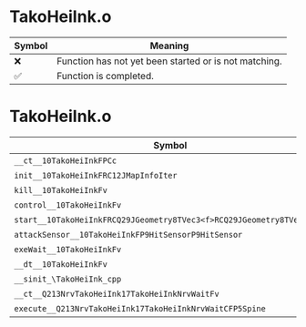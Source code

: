 # TakoHeiInk.o
| Symbol | Meaning 
| ------------- | ------------- 
| :x: | Function has not yet been started or is not matching. 
| :white_check_mark: | Function is completed. 


# TakoHeiInk.o
| Symbol | Decompiled? |
| ------------- | ------------- |
| `__ct__10TakoHeiInkFPCc` | :x: |
| `init__10TakoHeiInkFRC12JMapInfoIter` | :x: |
| `kill__10TakoHeiInkFv` | :x: |
| `control__10TakoHeiInkFv` | :x: |
| `start__10TakoHeiInkFRCQ29JGeometry8TVec3<f>RCQ29JGeometry8TVec3<f>b` | :x: |
| `attackSensor__10TakoHeiInkFP9HitSensorP9HitSensor` | :x: |
| `exeWait__10TakoHeiInkFv` | :x: |
| `__dt__10TakoHeiInkFv` | :x: |
| `__sinit_\TakoHeiInk_cpp` | :x: |
| `__ct__Q213NrvTakoHeiInk17TakoHeiInkNrvWaitFv` | :x: |
| `execute__Q213NrvTakoHeiInk17TakoHeiInkNrvWaitCFP5Spine` | :x: |

